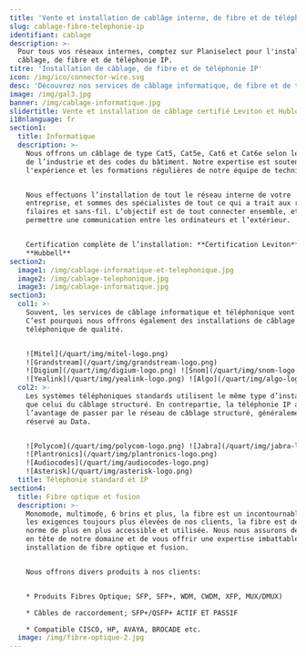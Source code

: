 ```yaml
---
title: 'Vente et installation de cablâge interne, de fibre et de téléphonie IP à Laval'
slug: cablage-fibre-telephonie-ip
identifiant: cablage
description: >-
  Pour tous vos réseaux internes, comptez sur Planiselect pour l'installation de
  câblage, de fibre et de téléphonie IP.
titre: 'Installation de câblage, de fibre et de téléphonie IP'
icon: /img/ico/connector-wire.svg
desc: 'Découvrez nos services de câblage informatique, de fibre et de téléphonie IP.'
image: /img/gal3.jpg
banner: /img/cablage-informatique.jpg
slidertitle: Vente et installation de câblage certifié Leviton et Hublon
i18nlanguage: fr
section1:
  title: Informatique
  description: >-
    Nous offrons un câblage de type Cat5, Cat5e, Cat6 et Cat6e selon les normes
    de l’industrie et des codes du bâtiment. Notre expertise est soutenue par
    l'expérience et les formations régulières de notre équipe de techniciens.


    Nous effectuons l’installation de tout le réseau interne de votre
    entreprise, et sommes des spécialistes de tout ce qui a trait aux réseaux
    filaires et sans-fil. L’objectif est de tout connecter ensemble, et de
    permettre une communication entre les ordinateurs et l’extérieur. 


    Certification complète de l’installation: **Certification Leviton**,
    **Hubbell**
section2:
  image1: /img/cablage-informatique-et-telephonique.jpg
  image2: /img/cablage-telephonique.jpg
  image3: /img/cablage-informatique.jpg
section3:
  col1: >-
    Souvent, les services de câblage informatique et téléphonique vont de paire.
    C’est pourquoi nous offrons également des installations de câblage
    téléphonique de qualité.


    ![Mitel](/quart/img/mitel-logo.png)
    ![Grandstream](/quart/img/grandstream-logo.png)
    ![Digium](/quart/img/digium-logo.png) ![Snom](/quart/img/snom-logo.png)
    ![Yealink](/quart/img/yealink-logo.png) ![Algo](/quart/img/algo-logo.png)
  col2: >-
    Les systèmes téléphoniques standards utilisent le même type d’installation
    que celui du câblage structuré. En contrepartie, la téléphonie IP a
    l’avantage de passer par le réseau de câblage structuré, généralement
    réservé au Data.


    ![Polycom](/quart/img/polycom-logo.png) ![Jabra](/quart/img/jabra-logo.jpg)
    ![Plantronics](/quart/img/plantronics-logo.png)
    ![Audiocodes](/quart/img/audiocodes-logo.png)
    ![Asterisk](/quart/img/asterisk-logo.png)
  title: Téléphonie standard et IP
section4:
  title: Fibre optique et fusion
  description: >-
    Monomode, multimode, 6 brins et plus, la fibre est un incontournable. Avec
    les exigences toujours plus élevées de nos clients, la fibre est devenue une
    norme de plus en plus accessible et utilisée. Nous nous assurons de rester
    en tête de notre domaine et de vous offrir une expertise imbattable en
    installation de fibre optique et fusion.


    Nous offrons divers produits à nos clients:


    * Produits Fibres Optique; SFP, SFP+, WDM, CWDM, XFP, MUX/DMUX)

    * Câbles de raccordement; SFP+/QSFP+ ACTIF ET PASSIF

    * Compatible CISCO, HP, AVAYA, BROCADE etc.
  image: /img/fibre-optique-2.jpg
---
```



